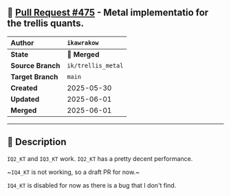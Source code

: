 ## 🔀 [Pull Request #475](https://github.com/ikawrakow/ik_llama.cpp/pull/475) - Metal implementatio for the trellis quants.

| **Author** | `ikawrakow` |
| :--- | :--- |
| **State** | 🔀 **Merged** |
| **Source Branch** | `ik/trellis_metal` |
| **Target Branch** | `main` |
| **Created** | 2025-05-30 |
| **Updated** | 2025-06-01 |
| **Merged** | 2025-06-01 |

---

## 📄 Description

`IQ2_KT` and `IQ3_KT` work. `IQ2_KT` has a pretty decent performance.

~`IQ4_KT` is not working, so a draft PR for now.~

`IQ4_KT` is disabled for now as there is a bug that I don't find.